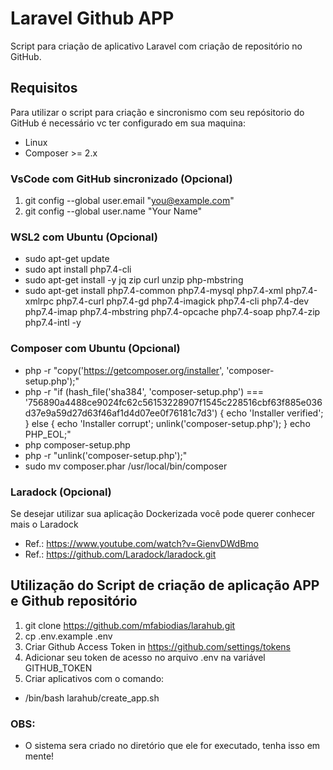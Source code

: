 # Laravel Github APP
Script para criação de aplicativo Laravel com criação de repositório no GitHub.

## Requisitos
Para utilizar o script para criação e sincronismo com seu repósitorio do GitHub é necessário vc ter configurado em sua maquina:
- Linux 
- Composer >= 2.x

### VsCode com GitHub sincronizado (Opcional)
1. git config --global user.email "you@example.com"
2. git config --global user.name "Your Name"

### WSL2 com Ubuntu (Opcional)
- sudo apt-get update 
- sudo apt install php7.4-cli
- sudo apt-get install -y jq zip curl unzip php-mbstring
- sudo apt-get install php7.4-common php7.4-mysql php7.4-xml php7.4-xmlrpc php7.4-curl php7.4-gd php7.4-imagick php7.4-cli php7.4-dev php7.4-imap php7.4-mbstring php7.4-opcache php7.4-soap php7.4-zip php7.4-intl -y 

### Composer com Ubuntu (Opcional)
- php -r "copy('https://getcomposer.org/installer', 'composer-setup.php');"
- php -r "if (hash_file('sha384', 'composer-setup.php') === '756890a4488ce9024fc62c56153228907f1545c228516cbf63f885e036d37e9a59d27d63f46af1d4d07ee0f76181c7d3') { echo 'Installer verified'; } else { echo 'Installer corrupt'; unlink('composer-setup.php'); } echo PHP_EOL;"
- php composer-setup.php
- php -r "unlink('composer-setup.php');"
- sudo mv composer.phar /usr/local/bin/composer

### Laradock (Opcional)
Se desejar utilizar sua aplicação Dockerizada você pode querer conhecer mais o Laradock
- Ref.: https://www.youtube.com/watch?v=GienvDWdBmo
- Ref.: https://github.com/Laradock/laradock.git

## Utilização do Script de criação de aplicação APP e Github repositório 
1. git clone https://github.com/mfabiodias/larahub.git
2. cp .env.example .env
3. Criar Github Access Token in https://github.com/settings/tokens 
4. Adicionar seu token de acesso no arquivo .env na variável GITHUB_TOKEN
5. Criar aplicativos com o comando: 
- /bin/bash  larahub/create_app.sh

### OBS: 
- O sistema sera criado no diretório que ele for executado, tenha isso em mente!